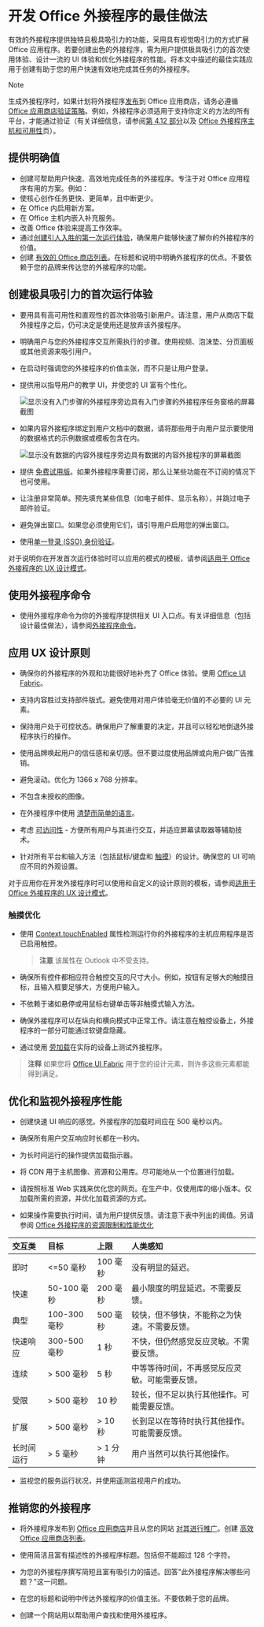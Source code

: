 
# <a name="best-practices-for-developing-office-add-ins"></a>开发 Office 外接程序的最佳做法


有效的外接程序提供独特且极具吸引力的功能，采用具有视觉吸引力的方式扩展 Office 应用程序。若要创建出色的外接程序，需为用户提供极具吸引力的首次使用体验、设计一流的 UI 体验和优化外接程序的性能。将本文中描述的最佳实践应用于创建有助于您的用户快速有效地完成其任务的外接程序。

> [!NOTE]
> 生成外接程序时，如果计划将外接程序[发布](../publish/publish.md)到 Office 应用商店，请务必遵循 [Office 应用商店验证策略](https://msdn.microsoft.com/zh-cn/library/jj220035.aspx)。例如，外接程序必须适用于支持你定义的方法的所有平台，才能通过验证（有关详细信息，请参阅[第 4.12 部分](https://msdn.microsoft.com/zh-cn/library/jj220035.aspx#Anchor_3)以及 [Office 外接程序主机和可用性](https://dev.office.com/add-in-availability)页）。

## <a name="provide-clear-value"></a>提供明确值

- 创建可帮助用户快速、高效地完成任务的外接程序。专注于对 Office 应用程序有用的方案。例如：
 - 使核心创作任务更快、更简单，且中断更少。
 - 在 Office 内启用新方案。
 - 在 Office 主机内嵌入补充服务。
 - 改善 Office 体验来提高工作效率。
- 通过[创建引人入胜的第一次运行体验](#create-an-engaging-first-run-experience)，确保用户能够快速了解你的外接程序的价值。
- 创建 [有效的 Office 商店列表](http://msdn.microsoft.com/library/c66a6e6b-2e96-458f-8f8c-2a499fe942c9%28Office.15%29.aspx)。在标题和说明中明确外接程序的优点。不要依赖于您的品牌来传达您的外接程序的功能。


## <a name="create-an-engaging-first-run-experience"></a>创建极具吸引力的首次运行体验



- 要用具有高可用性和直观性的首次体验吸引新用户。请注意，用户从商店下载外接程序之后，仍可决定是使用还是放弃该外接程序。

 - 明确用户与您的外接程序交互所需执行的步骤。使用视频、泡沫垫、分页面板或其他资源来吸引用户。

 - 在启动时强调您的外接程序的价值主张，而不只是让用户登录。

 - 提供用以指导用户的教学 UI，并使您的 UI 富有个性化。

    ![显示没有入门步骤的外接程序旁边具有入门步骤的外接程序任务窗格的屏幕截图](../images/586202ad-333b-417c-ad31-cc6eb952b239.png)

  - 如果内容外接程序绑定到用户文档中的数据，请将那些用于向用户显示要使用的数据格式的示例数据或模板包含在内。

    ![显示没有数据的内容外接程序旁边具有数据的内容外接程序的屏幕截图](../images/7de2215f-ccef-4f82-aa9d-babcbddae0c6.png)

- 提供 [免费试用版](https://msdn.microsoft.com/zh-cn/library/dn456317.aspx#Anchor_1)。如果外接程序需要订阅，那么让某些功能在不订阅的情况下也可使用。

- 让注册非常简单。预先填充某些信息（如电子邮件、显示名称），并跳过电子邮件验证。

- 避免弹出窗口。如果您必须使用它们，请引导用户启用您的弹出窗口。

- 使用[单一登录 (SSO) 身份验证](../outlook/authenticate-a-user-with-an-identity-token.md)。

对于说明你在开发首次运行体验时可以应用的模式的模板，请参阅[适用于 Office 外接程序的 UX 设计模式](https://github.com/OfficeDev/Office-Add-in-UX-Design-Patterns-Code)。

## <a name="use-add-in-commands"></a>使用外接程序命令

- 使用外接程序命令为你的外接程序提供相关 UI 入口点。有关详细信息（包括设计最佳做法），请参阅[外接程序命令](../design/add-in-commands.md)。

## <a name="apply-ux-design-principles"></a>应用 UX 设计原则

- 确保你的外接程序的外观和功能很好地补充了 Office 体验。使用 [Office UI Fabric](https://dev.office.com/fabric)。

- 支持内容胜过支持部件版式。避免使用对用户体验毫无价值的不必要的 UI 元素。

- 保持用户处于可控状态。确保用户了解重要的决定，并且可以轻松地倒退外接程序执行的操作。

- 使用品牌唤起用户的信任感和亲切感。但不要过度使用品牌或向用户做广告推销。

- 避免滚动。优化为 1366 x 768 分辨率。

- 不包含未授权的图像。

- 在外接程序中使用 [清楚而简单的语言](../design/voice-guidelines.md)。

- 考虑 [可访问性](../design/accessibility-guidelines.md) - 方便所有用户与其进行交互，并适应屏幕读取器等辅助技术。

- 针对所有平台和输入方法（包括鼠标/键盘和 [触摸](#optimize-for-touch)）的设计。确保您的 UI 可响应不同的外观设置。

对于应用你在开发外接程序时可以使用和自定义的设计原则的模板，请参阅[适用于 Office 外接程序的 UX 设计模式](https://github.com/OfficeDev/Office-Add-in-UX-Design-Patterns-Code)。

### <a name="optimize-for-touch"></a>触摸优化



- 使用 [Context.touchEnabled](http://dev.office.com/reference/add-ins/shared/office.context.touchenabled) 属性检测运行你的外接程序的主机应用程序是否已启用触控。

     >**注意**  该属性在 Outlook 中不受支持。
- 确保所有控件都相应符合触控交互的尺寸大小。例如，按钮有足够大的触摸目标，且输入框要足够大，方便用户输入。

- 不依赖于诸如悬停或用鼠标右键单击等非触摸式输入方法。

- 确保外接程序可以在纵向和横向模式中正常工作。请注意在触控设备上，外接程序的一部分可能通过软键盘隐藏。

- 通过使用 [旁加载](../testing/sideload-an-office-add-in-on-ipad-and-mac.md)在实际的设备上测试外接程序。


 >**注释**  如果您将 [Office UI Fabric](https://github.com/OfficeDev/Office-UI-Fabric) 用于您的设计元素，则许多这些元素都能得到满足。


## <a name="optimize-and-monitor-add-in-performance"></a>优化和监视外接程序性能



- 创建快速 UI 响应的感觉。外接程序的加载时间应在 500 毫秒以内。

- 确保所有用户交互响应时长都在一秒内。

-  为长时间运行的操作提供加载指示器。

- 将 CDN 用于主机图像、资源和公用库。尽可能地从一个位置进行加载。

- 请按照标准 Web 实践来优化您的网页。在生产中，仅使用库的缩小版本。仅加载所需的资源，并优化加载资源的方式。

- 如果操作需要执行时间，请为用户提供反馈。请注意下表中列出的阈值。另请参阅 [Office 外接程序的资源限制和性能优化](../develop/resource-limits-and-performance-optimization.md)


|**交互类**|**目标**|**上限**|**人类感知**|
|:-----|:-----|:-----|:-----|
|即时|<=50 毫秒|100 毫秒|没有明显的延迟。|
|快速|50-100 毫秒|200 毫秒|最小限度的明显延迟。不需要反馈。|
|典型|100-300 毫秒|500 毫秒|较快，但不够快，不能称之为快速。不需要反馈。|
|快速响应|300-500 毫秒|1 秒|不快，但仍然感觉反应灵敏。不需要反馈。|
|连续|> 500 毫秒|5 秒|中等等待时间，不再感觉反应灵敏。可能需要反馈。|
|受限|> 500 毫秒|10 秒|较长，但不足以执行其他操作。可能需要反馈。|
|扩展|> 500 毫秒|> 10 秒|长到足以在等待时执行其他操作。可能需要反馈。|
|长时间运行|> 5 毫秒|> 1 分钟|用户当然可以执行其他操作。|
- 监视您的服务运行状况，并使用遥测监视用户的成功。


## <a name="market-your-add-in"></a>推销您的外接程序



- 将外接程序发布到 [Office 应用商店](http://msdn.microsoft.com/library/ff075782-1303-4517-91cc-b3d730e9b9ae%28Office.15%29.aspx)并且从您的网站 [对其进行推广](http://msdn.microsoft.com/library/b19e21f8-76f5-44e1-9971-bef79cad4c71%28Office.15%29.aspx)。创建 [高效 Office 应用商店列表](http://msdn.microsoft.com/library/c66a6e6b-2e96-458f-8f8c-2a499fe942c9%28Office.15%29.aspx)。

- 使用简洁且富有描述性的外接程序标题。包括但不能超过 128 个字符。

- 为您的外接程序撰写简短且富有吸引力的描述。回答"此外接程序解决哪些问题？"这一问题。

- 在您的标题和说明中传达外接程序的价值主张。不要依赖于您的品牌。

- 创建一个网站用以帮助用户查找和使用外接程序。


